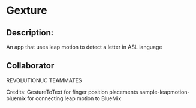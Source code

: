 # Gexture


## Description:

An app that uses leap motion to detect a letter in ASL language

## Collaborator

REVOLUTIONUC TEAMMATES



Credits:
GestureToText for finger position placements
sample-leapmotion-bluemix for connecting leap motion to BlueMix
